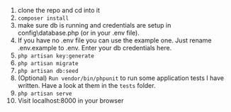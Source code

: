 1. clone the repo and cd into it
1. `composer install`
1. make sure db is running and credentials are setup in config\database.php (or in your .env file).
1. If you have no .env file you can use the example one. Just rename .env.example to .env. Enter your db credentials here.
1. `php artisan key:generate`
1. `php artisan migrate`
1. `php artisan db:seed`
1. (Optional) `Run vendor/bin/phpunit` to run some application tests I have written. Have a look at them in the `tests` folder.
1. `php artisan serve`
1. Visit localhost:8000 in your browser
